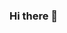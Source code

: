 ### Hi there 👋

<!--
**pk-anderson/pk-anderson** is a ✨ _special_ ✨ repository because its `README.md` (this file) appears on your GitHub profile.

Patrick Anderson de Souza

Bacharel em Direito

Estudante de Análise e Desenvolvimento de Sistemas no IFPB - Campus Cajazeiras

e-mail: pk.anderson9595@gmail.com
